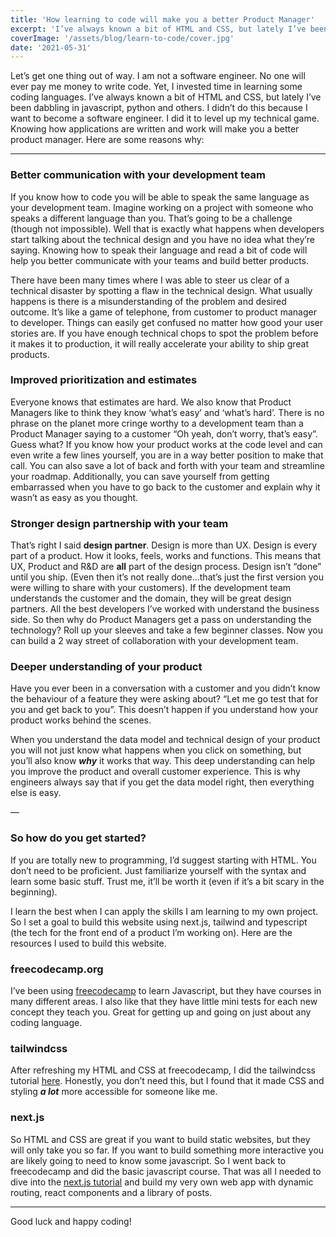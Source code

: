 ```yaml
---
title: 'How learning to code will make you a better Product Manager'
excerpt: 'I’ve always known a bit of HTML and CSS, but lately I’ve been dabbling in javascript, python and others. I didn’t do this because I want to become a software engineer. I did it to level up my technical game, because knowing how applications are written and work will make you a better product manager.'
coverImage: '/assets/blog/learn-to-code/cover.jpg'
date: '2021-05-31'
---
```


Let’s get one thing out of way. I am not a software engineer. No one will ever pay me money to write code. Yet, I invested time in learning some coding languages. I’ve always known a bit of HTML and CSS, but lately I’ve been dabbling in javascript, python and others. I didn’t do this because I want to become a software engineer. I did it to level up my technical game. Knowing how applications are written and work will make you a better product manager. Here are some reasons why:

---

### Better communication with your development team
If you know how to code you will be able to speak the same language as your development team. Imagine working on a project with someone who speaks a different language than you. That’s going to be a challenge (though not impossible). Well that is exactly what happens when developers start talking about the technical design and you have no idea what they’re saying. Knowing how to speak their language and read a bit of code will help you better communicate with your teams and build better products.  

There have been many times where I was able to steer us clear of a technical disaster by spotting a flaw in the technical design. What usually happens is there is a misunderstanding of the problem and desired outcome. It’s like a game of telephone, from customer to product manager to developer. Things can easily get confused no matter how good your user stories are. If you have enough technical chops to spot the problem before it makes it to production, it will really accelerate your ability to ship great products.

### Improved prioritization and estimates
Everyone knows that estimates are hard. We also know that Product Managers like to think they know ‘what’s easy’ and ‘what’s hard’. There is no phrase on the planet more cringe worthy to a development team than a Product Manager saying to a customer “Oh yeah, don’t worry, that’s easy”. Guess what? If you know how your product works at the code level and can even write a few lines yourself, you are in a way better position to make that call. You can also save a lot of back and forth with your team and streamline your roadmap. Additionally, you can save yourself from getting embarrassed when you have to go back to the customer and explain why it wasn’t as easy as you thought.

### Stronger design partnership with your team
That’s right I said **design partner**. Design is more than UX. Design is every part of a product. How it looks, feels, works and functions. This means that UX, Product and R&D are **all** part of the design process. Design isn’t “done” until you ship. (Even then it’s not really done…that’s just the first version you were willing to share with your customers). If the development team understands the customer and the domain, they will be great design partners. All the best developers I’ve worked with understand the business side. So then why do Product Managers get a pass on understanding the technology? Roll up your sleeves and take a few beginner classes. Now you can build a 2 way street of collaboration with your development team.

### Deeper understanding of your product
Have you ever been in a conversation with a customer and you didn’t know the behaviour of a feature they were asking about? “Let me go test that for you and get back to you”. This doesn’t happen if you understand how your product works behind the scenes.

When you understand the data model and technical design of your product you will not just know what happens when you click on something, but you’ll also know ***why*** it works that way. This deep understanding can help you improve the product and overall customer experience. This is why engineers always say that if you get the data model right, then everything else is easy. 

— 

### So how do you get started?
If you are totally new to programming, I’d suggest starting with HTML. You don’t need to be proficient. Just familiarize yourself with the syntax and learn some basic stuff. Trust me, it’ll be worth it (even if it’s a bit scary in the beginning). 

I learn the best when I can apply the skills I am learning to my own project. So I set a goal to build this website using next.js, tailwind and typescript (the tech for the front end of a product I’m working on). Here are the resources I used to build this website.

### freecodecamp.org
I’ve been using [freecodecamp](_freecodecamp.org_) to learn Javascript, but they have courses in many different areas. I also like that they have little mini tests for each new concept they teach you. Great for getting up and going on just about any coding language.

### tailwindcss
After refreshing my HTML and CSS at freecodecamp, I did the tailwindcss tutorial [here](tailwindcss.com). Honestly, you don’t need this, but I found that it made CSS and styling ***a lot*** more accessible for someone like me.

### next.js
So HTML and CSS are great if you want to build static websites, but they will only take you so far. If you want to build something more interactive you are likely going to need to know some javascript. So I went back to freecodecamp and did the basic javascript course. That was all I needed to dive into the [next.js tutorial](https://nextjs.org/learn/basics/create-nextjs-app?utm_source=next-site&utm_medium=homepage-cta&utm_campaign=next-website) and build my very own web app with dynamic routing, react components and a library of posts.

---

Good luck and happy coding! 